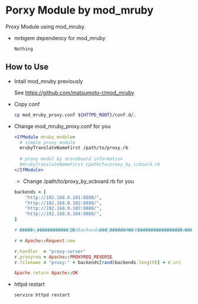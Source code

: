 # Porxy Module by mod_mruby

Proxy Module using mod_mruby.

- mrbgem dependency for mod_mruby

    `Nothing`

## How to Use
- Intall mod_mruby previously

    See https://github.com/matsumoto-r/mod_mruby

- Copy conf

    ```bash
    cp mod_mruby_proxy.conf ${HTTPD_ROOT}/conf.d/.
    ```

- Change mod_mruby_proxy.conf for you

    ```apache
    <IfModule mruby_module>
      # simple proxy module
      mrubyTranslateNameFirst /path/to/proxy.rb
      
      # proxy modul by scoreboard information
      #mrubyTranslateNameFirst /path/to/proxy_by_scboard.rb
    </IfModule>
    ```

    - Change /path/to/proxy_by_scboard.rb for you

    ```ruby
    backends = [
        "http://192.168.0.101:8888/",
        "http://192.168.0.102:8888/",
        "http://192.168.0.103:8888/",
        "http://192.168.0.104:8888/",
    ]
    
    # �����դ˿������������줿�ꡢbackends���󤫤������Ф��롼�����������������ꤹ����mod_mruby�Τ��ޤߤ��Ǥ롩
    
    r = Apache::Request.new
    
    r.handler  = "proxy-server"
    r.proxyreq = Apache::PROXYREQ_REVERSE
    r.filename = "proxy:" + backends[rand(backends.length)] + r.uri
    
    Apache.return Apache::OK
    ```

- httpd restart

    ```bash
    service httpd restart
    ```
